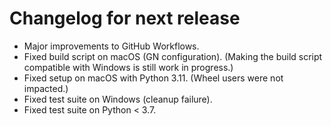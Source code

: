 <!-- SPDX-FileCopyrightText: 2022 geisserml <geisserml@gmail.com> -->
<!-- SPDX-License-Identifier: CC-BY-4.0 -->

<!-- List character: dash (-) -->

# Changelog for next release
- Major improvements to GitHub Workflows.
- Fixed build script on macOS (GN configuration). (Making the build script compatible with Windows is still work in progress.)
- Fixed setup on macOS with Python 3.11. (Wheel users were not impacted.)
- Fixed test suite on Windows (cleanup failure).
- Fixed test suite on Python < 3.7.
